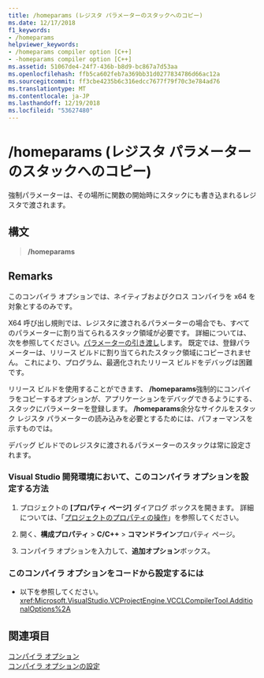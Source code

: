 ```yaml
---
title: /homeparams (レジスタ パラメーターのスタックへのコピー)
ms.date: 12/17/2018
f1_keywords:
- /homeparams
helpviewer_keywords:
- /homeparams compiler option [C++]
- -homeparams compiler option [C++]
ms.assetid: 51067de4-24f7-436b-b8d9-bc867a7d53aa
ms.openlocfilehash: ffb5ca602feb7a369bb31d0277834786d66ac12a
ms.sourcegitcommit: ff3cbe4235b6c316edcc7677f79f70c3e784ad76
ms.translationtype: MT
ms.contentlocale: ja-JP
ms.lasthandoff: 12/19/2018
ms.locfileid: "53627480"
---
```

# <a name="homeparams-copy-register-parameters-to-stack"></a>/homeparams (レジスタ パラメーターのスタックへのコピー)

強制パラメーターは、その場所に関数の開始時にスタックにも書き込まれるレジスタで渡されます。

## <a name="syntax"></a>構文

> **/homeparams**

## <a name="remarks"></a>Remarks

このコンパイラ オプションでは、ネイティブおよびクロス コンパイラを x64 を対象とするのみです。

X64 呼び出し規則では、レジスタに渡されるパラメーターの場合でも、すべてのパラメーターに割り当てられるスタック領域が必要です。 詳細については、次を参照してください。[パラメーターの引き渡し](../../build/x64-calling-convention.md#parameter-passing)します。 既定では、登録パラメーターは、リリース ビルドに割り当てられたスタック領域にコピーされません。 これにより、プログラム、最適化されたリリース ビルドをデバッグは困難です。

リリース ビルドを使用することができます、 **/homeparams**強制的にコンパイラをコピーするオプションが、アプリケーションをデバッグできるようにする、スタックにパラメーターを登録します。 **/homeparams**余分なサイクルをスタック レジスタ パラメーターの読み込みを必要とするためには、パフォーマンスを示すものでは。

デバッグ ビルドでのレジスタに渡されるパラメーターのスタックは常に設定されます。

### <a name="to-set-this-compiler-option-in-the-visual-studio-development-environment"></a>Visual Studio 開発環境において、このコンパイラ オプションを設定する方法

1. プロジェクトの **[プロパティ ページ]** ダイアログ ボックスを開きます。 詳細については、「[プロジェクトのプロパティの操作](../../ide/working-with-project-properties.md)」を参照してください。

1. 開く、**構成プロパティ** > **C/C++** > **コマンドライン**プロパティ ページ。

1. コンパイラ オプションを入力して、**追加オプション**ボックス。

### <a name="to-set-this-compiler-option-programmatically"></a>このコンパイラ オプションをコードから設定するには

- 以下を参照してください。<xref:Microsoft.VisualStudio.VCProjectEngine.VCCLCompilerTool.AdditionalOptions%2A>

## <a name="see-also"></a>関連項目

[コンパイラ オプション](../../build/reference/compiler-options.md)<br/>
[コンパイラ オプションの設定](../../build/reference/setting-compiler-options.md)